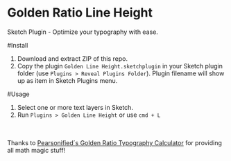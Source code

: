 # Golden Ratio Line Height
Sketch Plugin - Optimize your typography with ease.


#Install
1. Download and extract ZIP of this repo.
2. Copy the plugin ``Golden Line Height.sketchplugin`` in your Sketch plugin folder (use ``Plugins > Reveal Plugins Folder``).
Plugin filename will show up as item in Sketch Plugins menu.
  
#Usage
1. Select one or more text layers in Sketch. 
2. Run ``Plugins > Golden Line Height`` or use ``cmd + L``

<br><br>
Thanks to <a href="http://www.pearsonified.com/typography/">Pearsonified´s Golden Ratio Typography Calculator</a> for providing all math magic stuff! 
